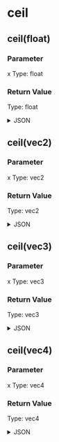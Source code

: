 # ceil

## ceil(float)

### Parameter

x
  Type: float

### Return Value

  Type: float

<details><summary>JSON</summary>

```
{
  "Type": "ceil(float)",
  "Name": "ceil(float)",
  "Category": 1,
  "InputPins": [
    {
      "Connection": null,
      "Id": "x",
      "Type": "float"
    }
  ],
  "OutputPins": [
    {
      "Id": "",
      "Type": "float"
    }
  ]
}
```

</details>

## ceil(vec2)

### Parameter

x
  Type: vec2

### Return Value

  Type: vec2

<details><summary>JSON</summary>

```
{
  "Type": "ceil(vec2)",
  "Name": "ceil(vec2)",
  "Category": 1,
  "InputPins": [
    {
      "Connection": null,
      "Id": "x",
      "Type": "vec2"
    }
  ],
  "OutputPins": [
    {
      "Id": "",
      "Type": "vec2"
    }
  ]
}
```

</details>

## ceil(vec3)

### Parameter

x
  Type: vec3

### Return Value

  Type: vec3

<details><summary>JSON</summary>

```
{
  "Type": "ceil(vec3)",
  "Name": "ceil(vec3)",
  "Category": 1,
  "InputPins": [
    {
      "Connection": null,
      "Id": "x",
      "Type": "vec3"
    }
  ],
  "OutputPins": [
    {
      "Id": "",
      "Type": "vec3"
    }
  ]
}
```

</details>

## ceil(vec4)

### Parameter

x
  Type: vec4

### Return Value

  Type: vec4

<details><summary>JSON</summary>

```
{
  "Type": "ceil(vec4)",
  "Name": "ceil(vec4)",
  "Category": 1,
  "InputPins": [
    {
      "Connection": null,
      "Id": "x",
      "Type": "vec4"
    }
  ],
  "OutputPins": [
    {
      "Id": "",
      "Type": "vec4"
    }
  ]
}
```

</details>

